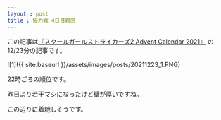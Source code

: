 ```yaml
---
layout : post
title : 協力戦 4日目雑感
---
```


この記事は[『スクールガールストライカーズ2 Advent Calendar 2021』](https://adventar.org/calendars/6322) の12/23分の記事です。

![1]({{ site.baseurl }}/assets/images/posts/20211223_1.PNG)

22時ごろの順位です。

昨日より若干マシになったけど壁が厚いですね。

この辺りに着地しそうです。
